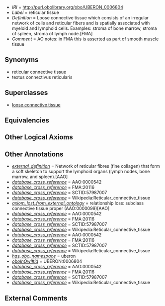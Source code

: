  * *IRI* = http://purl.obolibrary.org/obo/UBERON_0006804
 * *Label* = reticular tissue
 * *Definition* = Loose connective tissue which consists of an irregular network of cells and reticular fibers and is spatially associated with myeloid and lymphoid cells. Examples: stroma of bone marrow, stroma of spleen, stroma of lymph node.[FMA]
 * *Comment* = AO notes: in FMA this is asserted as part of smooth muscle tissue

## Synonyms

 * reticular connective tissue
 * textus connectivus reticularis

## Superclasses

 * [loose connective tissue](../../UBERON/25/UBERON_0011825.md)

## Equivalencies


## Other Logical Axioms


## Other Annotations

 * *[external_definition](../../UBPROP/01/UBPROP_0000001.md)* = Network of reticular fibres (fine collagen) that form a soft skeleton to support the lymphoid organs (lymph nodes, bone marrow, and spleen).[AAO]
 * *[database_cross_reference](../../ef/oboInOwl#hasDbXref.md)* = AAO:0000542
 * *[database_cross_reference](../../ef/oboInOwl#hasDbXref.md)* = FMA:20116
 * *[database_cross_reference](../../ef/oboInOwl#hasDbXref.md)* = SCTID:57987007
 * *[database_cross_reference](../../ef/oboInOwl#hasDbXref.md)* = Wikipedia:Reticular_connective_tissue
 * *[axiom_lost_from_external_ontology](../../UBPROP/02/UBPROP_0000002.md)* = relationship loss: subclass connective tissue proper (AAO:0000099)[AAO]
 * *[database_cross_reference](../../ef/oboInOwl#hasDbXref.md)* = AAO:0000542
 * *[database_cross_reference](../../ef/oboInOwl#hasDbXref.md)* = FMA:20116
 * *[database_cross_reference](../../ef/oboInOwl#hasDbXref.md)* = SCTID:57987007
 * *[database_cross_reference](../../ef/oboInOwl#hasDbXref.md)* = Wikipedia:Reticular_connective_tissue
 * *[database_cross_reference](../../ef/oboInOwl#hasDbXref.md)* = AAO:0000542
 * *[database_cross_reference](../../ef/oboInOwl#hasDbXref.md)* = FMA:20116
 * *[database_cross_reference](../../ef/oboInOwl#hasDbXref.md)* = SCTID:57987007
 * *[database_cross_reference](../../ef/oboInOwl#hasDbXref.md)* = Wikipedia:Reticular_connective_tissue
 * *[has_obo_namespace](../../ce/oboInOwl#hasOBONamespace.md)* = uberon
 * *[oboInOwl#id](../../id/oboInOwl#id.md)* = UBERON:0006804
 * *[database_cross_reference](../../ef/oboInOwl#hasDbXref.md)* = AAO:0000542
 * *[database_cross_reference](../../ef/oboInOwl#hasDbXref.md)* = FMA:20116
 * *[database_cross_reference](../../ef/oboInOwl#hasDbXref.md)* = SCTID:57987007
 * *[database_cross_reference](../../ef/oboInOwl#hasDbXref.md)* = Wikipedia:Reticular_connective_tissue

## External Comments

